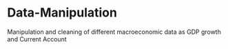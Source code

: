 # Data-Manipulation
Manipulation and cleaning  of different macroeconomic data as GDP growth and Current Account

